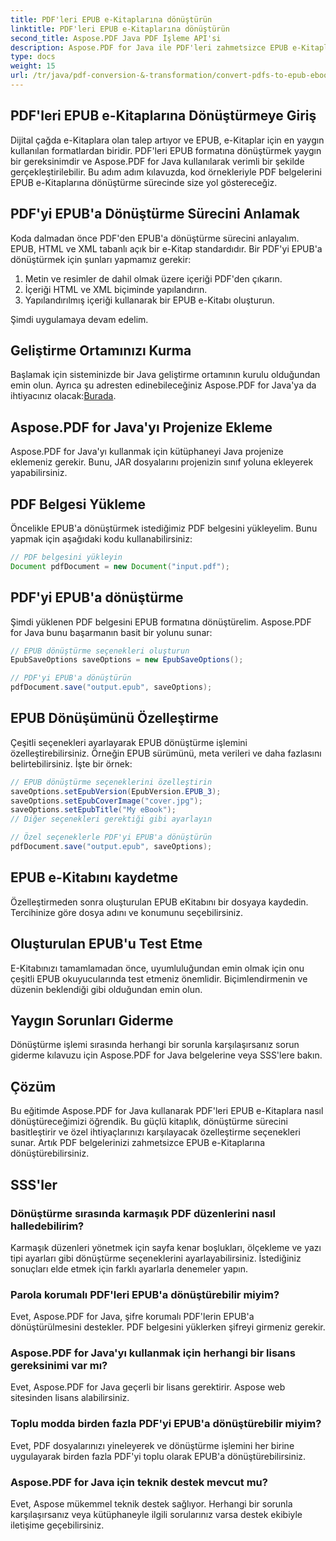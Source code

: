 ```yaml
---
title: PDF'leri EPUB e-Kitaplarına dönüştürün
linktitle: PDF'leri EPUB e-Kitaplarına dönüştürün
second_title: Aspose.PDF Java PDF İşleme API'si
description: Aspose.PDF for Java ile PDF'leri zahmetsizce EPUB e-Kitaplarına dönüştürün. PDF'den EPUB'a dönüştürmeyi ve SSS'leri adım adım öğrenin.
type: docs
weight: 15
url: /tr/java/pdf-conversion-&-transformation/convert-pdfs-to-epub-ebooks/
---
```


## PDF'leri EPUB e-Kitaplarına Dönüştürmeye Giriş

Dijital çağda e-Kitaplara olan talep artıyor ve EPUB, e-Kitaplar için en yaygın kullanılan formatlardan biridir. PDF'leri EPUB formatına dönüştürmek yaygın bir gereksinimdir ve Aspose.PDF for Java kullanılarak verimli bir şekilde gerçekleştirilebilir. Bu adım adım kılavuzda, kod örnekleriyle PDF belgelerini EPUB e-Kitaplarına dönüştürme sürecinde size yol göstereceğiz.

## PDF'yi EPUB'a Dönüştürme Sürecini Anlamak

Koda dalmadan önce PDF'den EPUB'a dönüştürme sürecini anlayalım. EPUB, HTML ve XML tabanlı açık bir e-Kitap standardıdır. Bir PDF'yi EPUB'a dönüştürmek için şunları yapmamız gerekir:

1. Metin ve resimler de dahil olmak üzere içeriği PDF'den çıkarın.
2. İçeriği HTML ve XML biçiminde yapılandırın.
3. Yapılandırılmış içeriği kullanarak bir EPUB e-Kitabı oluşturun.

Şimdi uygulamaya devam edelim.

## Geliştirme Ortamınızı Kurma

 Başlamak için sisteminizde bir Java geliştirme ortamının kurulu olduğundan emin olun. Ayrıca şu adresten edinebileceğiniz Aspose.PDF for Java'ya da ihtiyacınız olacak:[Burada](https://releases.aspose.com/pdf/java/).

## Aspose.PDF for Java'yı Projenize Ekleme

Aspose.PDF for Java'yı kullanmak için kütüphaneyi Java projenize eklemeniz gerekir. Bunu, JAR dosyalarını projenizin sınıf yoluna ekleyerek yapabilirsiniz.

## PDF Belgesi Yükleme

Öncelikle EPUB'a dönüştürmek istediğimiz PDF belgesini yükleyelim. Bunu yapmak için aşağıdaki kodu kullanabilirsiniz:

```java
// PDF belgesini yükleyin
Document pdfDocument = new Document("input.pdf");
```

## PDF'yi EPUB'a dönüştürme

Şimdi yüklenen PDF belgesini EPUB formatına dönüştürelim. Aspose.PDF for Java bunu başarmanın basit bir yolunu sunar:

```java
// EPUB dönüştürme seçenekleri oluşturun
EpubSaveOptions saveOptions = new EpubSaveOptions();

// PDF'yi EPUB'a dönüştürün
pdfDocument.save("output.epub", saveOptions);
```

## EPUB Dönüşümünü Özelleştirme

Çeşitli seçenekleri ayarlayarak EPUB dönüştürme işlemini özelleştirebilirsiniz. Örneğin EPUB sürümünü, meta verileri ve daha fazlasını belirtebilirsiniz. İşte bir örnek:

```java
// EPUB dönüştürme seçeneklerini özelleştirin
saveOptions.setEpubVersion(EpubVersion.EPUB_3);
saveOptions.setEpubCoverImage("cover.jpg");
saveOptions.setEpubTitle("My eBook");
// Diğer seçenekleri gerektiği gibi ayarlayın

// Özel seçeneklerle PDF'yi EPUB'a dönüştürün
pdfDocument.save("output.epub", saveOptions);
```

## EPUB e-Kitabını kaydetme

Özelleştirmeden sonra oluşturulan EPUB eKitabını bir dosyaya kaydedin. Tercihinize göre dosya adını ve konumunu seçebilirsiniz.

## Oluşturulan EPUB'u Test Etme

E-Kitabınızı tamamlamadan önce, uyumluluğundan emin olmak için onu çeşitli EPUB okuyucularında test etmeniz önemlidir. Biçimlendirmenin ve düzenin beklendiği gibi olduğundan emin olun.

## Yaygın Sorunları Giderme

Dönüştürme işlemi sırasında herhangi bir sorunla karşılaşırsanız sorun giderme kılavuzu için Aspose.PDF for Java belgelerine veya SSS'lere bakın.

## Çözüm

Bu eğitimde Aspose.PDF for Java kullanarak PDF'leri EPUB e-Kitaplara nasıl dönüştüreceğimizi öğrendik. Bu güçlü kitaplık, dönüştürme sürecini basitleştirir ve özel ihtiyaçlarınızı karşılayacak özelleştirme seçenekleri sunar. Artık PDF belgelerinizi zahmetsizce EPUB e-Kitaplarına dönüştürebilirsiniz.

## SSS'ler

### Dönüştürme sırasında karmaşık PDF düzenlerini nasıl halledebilirim?

Karmaşık düzenleri yönetmek için sayfa kenar boşlukları, ölçekleme ve yazı tipi ayarları gibi dönüştürme seçeneklerini ayarlayabilirsiniz. İstediğiniz sonuçları elde etmek için farklı ayarlarla denemeler yapın.

### Parola korumalı PDF'leri EPUB'a dönüştürebilir miyim?

Evet, Aspose.PDF for Java, şifre korumalı PDF'lerin EPUB'a dönüştürülmesini destekler. PDF belgesini yüklerken şifreyi girmeniz gerekir.

### Aspose.PDF for Java'yı kullanmak için herhangi bir lisans gereksinimi var mı?

Evet, Aspose.PDF for Java geçerli bir lisans gerektirir. Aspose web sitesinden lisans alabilirsiniz.

### Toplu modda birden fazla PDF'yi EPUB'a dönüştürebilir miyim?

Evet, PDF dosyalarınızı yineleyerek ve dönüştürme işlemini her birine uygulayarak birden fazla PDF'yi toplu olarak EPUB'a dönüştürebilirsiniz.

### Aspose.PDF for Java için teknik destek mevcut mu?

Evet, Aspose mükemmel teknik destek sağlıyor. Herhangi bir sorunla karşılaşırsanız veya kütüphaneyle ilgili sorularınız varsa destek ekibiyle iletişime geçebilirsiniz.
